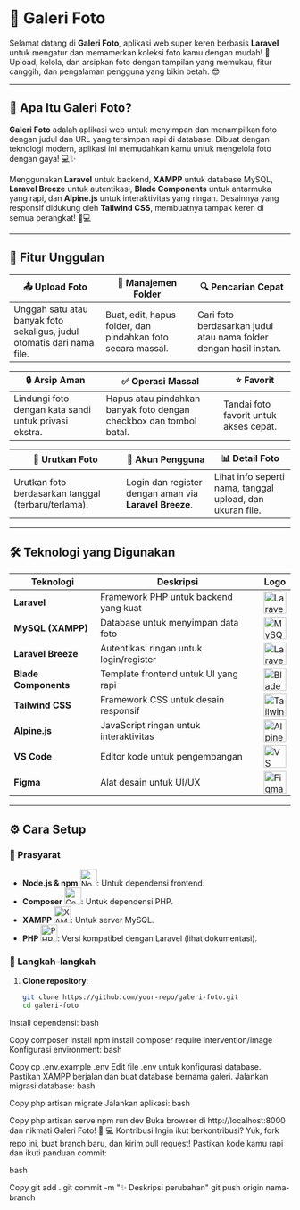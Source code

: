 # 📸 Galeri Foto

Selamat datang di **Galeri Foto**, aplikasi web super keren berbasis **Laravel** untuk mengatur dan memamerkan koleksi foto kamu dengan mudah! 🚀 Upload, kelola, dan arsipkan foto dengan tampilan yang memukau, fitur canggih, dan pengalaman pengguna yang bikin betah. 😎

---

## 🌟 Apa Itu Galeri Foto?

**Galeri Foto** adalah aplikasi web untuk menyimpan dan menampilkan foto dengan judul dan URL yang tersimpan rapi di database. Dibuat dengan teknologi modern, aplikasi ini memudahkan kamu untuk mengelola foto dengan gaya! 💻✨

Menggunakan **Laravel** untuk backend, **XAMPP** untuk database MySQL, **Laravel Breeze** untuk autentikasi, **Blade Components** untuk antarmuka yang rapi, dan **Alpine.js** untuk interaktivitas yang ringan. Desainnya yang responsif didukung oleh **Tailwind CSS**, membuatnya tampak keren di semua perangkat! 📱💻

---

## 🎉 Fitur Unggulan

| 📤 **Upload Foto** | 📁 **Manajemen Folder** | 🔍 **Pencarian Cepat** |
|---------------------|-------------------------|-----------------------|
| Unggah satu atau banyak foto sekaligus, judul otomatis dari nama file. | Buat, edit, hapus folder, dan pindahkan foto secara massal. | Cari foto berdasarkan judul atau nama folder dengan hasil instan. |

| 🔒 **Arsip Aman** | ✅ **Operasi Massal** | ⭐ **Favorit** |
|-------------------|-----------------------|---------------|
| Lindungi foto dengan kata sandi untuk privasi ekstra. | Hapus atau pindahkan banyak foto dengan checkbox dan tombol batal. | Tandai foto favorit untuk akses cepat. |

| 🔄 **Urutkan Foto** | 👤 **Akun Pengguna** | 📊 **Detail Foto** |
|---------------------|---------------------|-------------------|
| Urutkan foto berdasarkan tanggal (terbaru/terlama). | Login dan register dengan aman via **Laravel Breeze**. | Lihat info seperti nama, tanggal upload, dan ukuran file. |

---

## 🛠️ Teknologi yang Digunakan

| Teknologi | Deskripsi | Logo |
|-----------|-----------|------|
| **Laravel** | Framework PHP untuk backend yang kuat | <img src="https://laravel.com/img/logomark.min.svg" width="40" alt="Laravel Logo"> |
| **MySQL (XAMPP)** | Database untuk menyimpan data foto | <img src="https://www.mysql.com/common/logos/logo-mysql-170x115.png" width="40" alt="MySQL Logo"> |
| **Laravel Breeze** | Autentikasi ringan untuk login/register | <img src="https://laravel.com/img/logomark.min.svg" width="40" alt="Laravel Breeze Logo"> |
| **Blade Components** | Template frontend untuk UI yang rapi | <img src="https://laravel.com/img/logomark.min.svg" width="40" alt="Blade Logo"> |
| **Tailwind CSS** | Framework CSS untuk desain responsif | <img src="https://tailwindcss.com/_next/static/media/tailwindcss-mark.3c5441fc7a190fb1800d4a5c7f07ba4b1345a9c8.svg" width="40" alt="Tailwind CSS Logo"> |
| **Alpine.js** | JavaScript ringan untuk interaktivitas | <img src="https://alpinejs.dev/alpine.png" width="40" alt="Alpine.js Logo"> |
| **VS Code** | Editor kode untuk pengembangan | <img src="https://code.visualstudio.com/assets/images/code-stable.png" width="40" alt="VS Code Logo"> |
| **Figma** | Alat desain untuk UI/UX | <img src="https://www.figma.com/favicon.ico" width="40" alt="Figma Logo"> |

---

## ⚙️ Cara Setup

### 🔧 Prasyarat
- **Node.js & npm** <img src="https://nodejs.org/static/images/logo.svg" width="30" alt="Node.js Logo">: Untuk dependensi frontend.
- **Composer** <img src="https://getcomposer.org/img/logo-composer-transparent.png" width="30" alt="Composer Logo">: Untuk dependensi PHP.
- **XAMPP** <img src="https://www.apachefriends.org/images/xampp-logo.svg" width="30" alt="XAMPP Logo">: Untuk server MySQL.
- **PHP** <img src="https://www.php.net/images/logos/new-php-logo.svg" width="30" alt="PHP Logo">: Versi kompatibel dengan Laravel (lihat dokumentasi).

### 🚀 Langkah-langkah
1. **Clone repository**:
   ```bash
   git clone https://github.com/your-repo/galeri-foto.git
   cd galeri-foto
Install dependensi:
bash

Copy
composer install
npm install
composer require intervention/image
Konfigurasi environment:
bash

Copy
cp .env.example .env
Edit file .env untuk konfigurasi database. Pastikan XAMPP berjalan dan buat database bernama galeri.
Jalankan migrasi database:
bash

Copy
php artisan migrate
Jalankan aplikasi:
bash

Copy
php artisan serve
npm run dev
Buka browser di http://localhost:8000 dan nikmati Galeri Foto! 🎉
💻 Kontribusi
Ingin ikut berkontribusi? Yuk, fork repo ini, buat branch baru, dan kirim pull request! Pastikan kode kamu rapi dan ikuti panduan commit:

bash

Copy
git add .
git commit -m "✨ Deskripsi perubahan"
git push origin nama-branch
